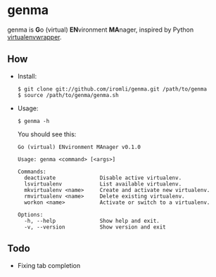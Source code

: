 genma
=====

genma is **G**o (virtual) **EN**vironment **MA**nager,
inspired by Python [virtualenvwrapper][].

[virtualenvwrapper]: https://bitbucket.org/dhellmann/virtualenvwrapper

How
---

*   Install:

        $ git clone git://github.com/iromli/genma.git /path/to/genma
        $ source /path/to/genma/genma.sh

*   Usage:

        $ genma -h

    You should see this:

        Go (virtual) ENvironment MAnager v0.1.0

        Usage: genma <command> [<args>]

        Commands:
          deactivate              Disable active virtualenv.
          lsvirtualenv            List available virtualenv.
          mkvirtualenv <name>     Create and activate new virtualenv.
          rmvirtualenv <name>     Delete existing virtualenv.
          workon <name>           Activate or switch to a virtualenv.

        Options:
          -h, --help              Show help and exit.
          -v, --version           Show version and exit

Todo
----

* Fixing tab completion
